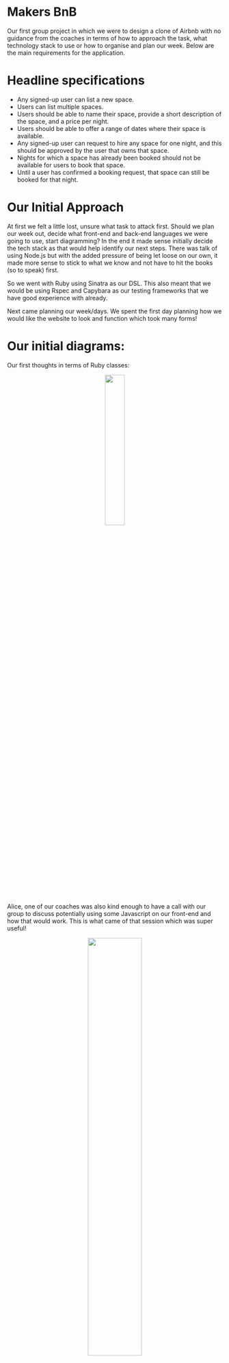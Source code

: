 # Makers BnB

Our first group project in which we were to design a clone of Airbnb with no guidance from the coaches in terms of how to approach the task, what technology stack to use or how to organise and plan our week. Below are the main requirements for the application.

# Headline specifications

* Any signed-up user can list a new space.
* Users can list multiple spaces.
* Users should be able to name their space, provide a short description of the space, and a price per night.
* Users should be able to offer a range of dates where their space is available.
* Any signed-up user can request to hire any space for one night, and this should be approved by the  user that owns that space.
* Nights for which a space has already been booked should not be available for users to book that space.
* Until a user has confirmed a booking request, that space can still be booked for that night.

# Our Initial Approach

At first we felt a little lost, unsure what task to attack first. Should we plan our week out, decide what front-end and back-end languages we were going to use, start diagramming? In the end it made sense initially decide the tech stack as that would help identify our next steps. There was talk of using Node.js but with the added pressure of being let loose on our own, it made more sense to stick to what we know and not have to hit the books (so to speak) first.

So we went with Ruby using Sinatra as our DSL. This also meant that we would be using Rspec and Capybara as our testing frameworks that we have good experience with already.

Next came planning our week/days. We spent the first day planning how we would like the website to look and function which took many forms!

# Our initial diagrams:

Our first thoughts in terms of Ruby classes:

<p align="center">
<img src=public/images/class_diagram.png width=30%>
</p><br><br>

Alice, one of our coaches was also kind enough to have a call with our group to discuss potentially using some Javascript on our front-end and how that would work. This is what came of that session which was super useful!

<p align="center">
<img src=public/images/alice_diagram.png width=50%>
</p><br><br>

Sophie was able to use her amazing design talents to mockup how the site may look:

<p align="center">
<img src=public/images/mock_up.png width=50%>
</p><br><br>

We decided to use a Trello board to stay in top of tasks, which worked really well:

<p align="center">
<img src=public/images/trello_board.png width=50%>
</p><br><br>

After our first day and half coding it wasn't clear what the entire application looked like and how the backend communicated with the front end. So in a bid to get the entire team working as one we took some time to do a full mock-up ensuring that all members had a grasp of functionality:

<p align="center">
<img src=public/images/mvc_mockup.png width=50%>
</p><br><br>


# Learnings

We realised that working as part of a team is not as easy as it sounds when you have to organise and guide yourselves. We had a mix of pairing sessions to make some good headway on the code and then some group mobbing sessions to bring everyone up to speed.

We initially maintained very good code quality with regular tests but then the end of the week was taken up with group CSS sessions trying to get it to look pretty with a lot of trial and error!

We worked fantastically well as a group and our main aim was to ensure that we communicated with each other at all times and if anyone was struggling or unsure of anything we took the time to come together and talk it through. 

# Final Output

Some screen shots of our final product:

<p align="center">
<img src=public/images/Screenshot_1.png width=50%>
</p><br><br>

<p align="center">
<img src=public/images/Screenshot_2.png width=50%>
</p><br><br>

<p align="center">
<img src=public/images/Screenshot_3.png width=50%>
</p><br><br>

<p align="center">
<img src=public/images/Screenshot_4.png width=50%>
</p><br><br>
